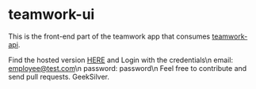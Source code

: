 # teamwork-ui
This is the front-end part of the teamwork app that consumes [teamwork-api](https://teamwork-rest-api.herokuapp.com/teamwork/v1/api-docs/).

Find the hosted version [HERE](https://secret-everglades-27275.herokuapp.com)
and Login with the credentials\n
        email: employee@test.com\n
        password: password\n
Feel free to contribute and send pull requests.
GeekSilver.
